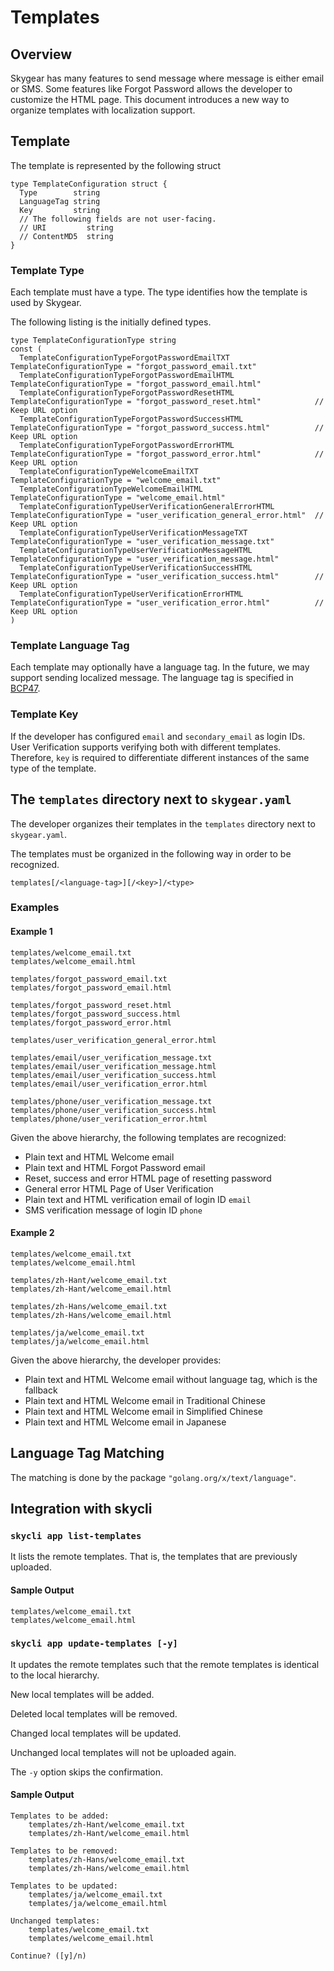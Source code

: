 # Templates

## Overview

Skygear has many features to send message where message is either email or SMS.
Some features like Forgot Password allows the developer to customize the HTML page.
This document introduces a new way to organize templates with localization support.


## Template

The template is represented by the following struct

```golang
type TemplateConfiguration struct {
  Type        string
  LanguageTag string
  Key         string
  // The following fields are not user-facing.
  // URI         string
  // ContentMD5  string
}
```

### Template Type

Each template must have a type. The type identifies how the template is used by Skygear.

The following listing is the initially defined types.

```golang
type TemplateConfigurationType string
const (
  TemplateConfigurationTypeForgotPasswordEmailTXT             TemplateConfigurationType = "forgot_password_email.txt"
  TemplateConfigurationTypeForgotPasswordEmailHTML            TemplateConfigurationType = "forgot_password_email.html"
  TemplateConfigurationTypeForgotPasswordResetHTML            TemplateConfigurationType = "forgot_password_reset.html"            // Keep URL option
  TemplateConfigurationTypeForgotPasswordSuccessHTML          TemplateConfigurationType = "forgot_password_success.html"          // Keep URL option
  TemplateConfigurationTypeForgotPasswordErrorHTML            TemplateConfigurationType = "forgot_password_error.html"            // Keep URL option
  TemplateConfigurationTypeWelcomeEmailTXT                    TemplateConfigurationType = "welcome_email.txt"
  TemplateConfigurationTypeWelcomeEmailHTML                   TemplateConfigurationType = "welcome_email.html"
  TemplateConfigurationTypeUserVerificationGeneralErrorHTML   TemplateConfigurationType = "user_verification_general_error.html"  // Keep URL option
  TemplateConfigurationTypeUserVerificationMessageTXT         TemplateConfigurationType = "user_verification_message.txt"
  TemplateConfigurationTypeUserVerificationMessageHTML        TemplateConfigurationType = "user_verification_message.html"
  TemplateConfigurationTypeUserVerificationSuccessHTML        TemplateConfigurationType = "user_verification_success.html"        // Keep URL option
  TemplateConfigurationTypeUserVerificationErrorHTML          TemplateConfigurationType = "user_verification_error.html"          // Keep URL option
)
```

### Template Language Tag

Each template may optionally have a language tag. In the future, we may support sending localized message. The language tag is specified in [BCP47](https://tools.ietf.org/html/bcp47).

### Template Key

If the developer has configured `email` and `secondary_email` as login IDs. User Verification supports verifying both with different templates. Therefore, `key` is required to differentiate different instances of the same type of the template.

## The `templates` directory next to `skygear.yaml`

The developer organizes their templates in the `templates` directory next to `skygear.yaml`.

The templates must be organized in the following way in order to be recognized.

```
templates[/<language-tag>][/<key>]/<type>
```

### Examples

#### Example 1

```
templates/welcome_email.txt
templates/welcome_email.html

templates/forgot_password_email.txt
templates/forgot_password_email.html

templates/forgot_password_reset.html
templates/forgot_password_success.html
templates/forgot_password_error.html

templates/user_verification_general_error.html

templates/email/user_verification_message.txt
templates/email/user_verification_message.html
templates/email/user_verification_success.html
templates/email/user_verification_error.html

templates/phone/user_verification_message.txt
templates/phone/user_verification_success.html
templates/phone/user_verification_error.html
```

Given the above hierarchy, the following templates are recognized:

- Plain text and HTML Welcome email
- Plain text and HTML Forgot Password email
- Reset, success and error HTML page of resetting password
- General error HTML Page of User Verification
- Plain text and HTML verification email of login ID `email`
- SMS verification message of login ID `phone`

#### Example 2

```
templates/welcome_email.txt
templates/welcome_email.html

templates/zh-Hant/welcome_email.txt
templates/zh-Hant/welcome_email.html

templates/zh-Hans/welcome_email.txt
templates/zh-Hans/welcome_email.html

templates/ja/welcome_email.txt
templates/ja/welcome_email.html
```

Given the above hierarchy, the developer provides:

- Plain text and HTML Welcome email without language tag, which is the fallback
- Plain text and HTML Welcome email in Traditional Chinese
- Plain text and HTML Welcome email in Simplified Chinese
- Plain text and HTML Welcome email in Japanese

## Language Tag Matching

The matching is done by the package `"golang.org/x/text/language"`.

## Integration with skycli

### `skycli app list-templates`

It lists the remote templates. That is, the templates that are previously uploaded.

#### Sample Output

```
templates/welcome_email.txt
templates/welcome_email.html
```

### `skycli app update-templates [-y]`

It updates the remote templates such that the remote templates is identical to the local hierarchy.

New local templates will be added.

Deleted local templates will be removed.

Changed local templates will be updated.

Unchanged local templates will not be uploaded again.

The `-y` option skips the confirmation.

#### Sample Output

```
Templates to be added:
    templates/zh-Hant/welcome_email.txt
    templates/zh-Hant/welcome_email.html

Templates to be removed:
    templates/zh-Hans/welcome_email.txt
    templates/zh-Hans/welcome_email.html

Templates to be updated:
    templates/ja/welcome_email.txt
    templates/ja/welcome_email.html

Unchanged templates:
    templates/welcome_email.txt
    templates/welcome_email.html

Continue? ([y]/n)
```
